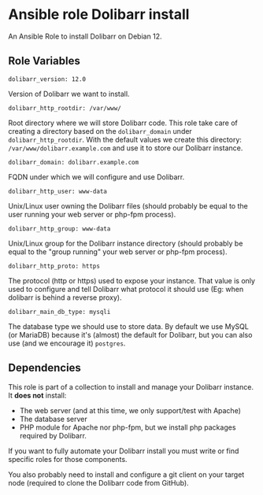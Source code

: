 # Ansible role Dolibarr install

An Ansible Role to install Dolibarr on Debian 12.

## Role Variables

    dolibarr_version: 12.0

Version of Dolibarr we want to install.

    dolibarr_http_rootdir: /var/www/

Root directory where we will store Dolibarr code. This role take care of
creating a directory based on the `dolibarr_domain` under
`dolibarr_http_rootdir`. With the default values we create this
directory: `/var/www/dolibarr.example.com` and use it to store our
Dolibarr instance.

    dolibarr_domain: dolibarr.example.com

FQDN under which we will configure and use Dolibarr.

    dolibarr_http_user: www-data

Unix/Linux user owning the Dolibarr files (should probably be equal to
the user running your web server or php-fpm process).

    dolibarr_http_group: www-data

Unix/Linux group for the Dolibarr instance directory (should probably be
equal to the "group running" your web server or php-fpm process).

    dolibarr_http_proto: https

The protocol (http or https) used to expose your instance. That value is
only used to configure and tell Dolibarr what protocol it should use
(Eg: when dolibarr is behind a reverse proxy).

    dolibarr_main_db_type: mysqli

The database type we should use to store data. By default we use MySQL
(or MariaDB) because it's (almost) the default for Dolibarr, but you can
also use (and we encourage it) `postgres`.

## Dependencies

This role is part of a collection to install and manage your Dolibarr
instance. It **does not** install:

-   The web server (and at this time, we only support/test with Apache)
-   The database server
-   PHP module for Apache nor php-fpm, but we install php packages
    required by Dolibarr.

If you want to fully automate your Dolibarr install you must write or
find specific roles for those components.

You also probably need to install and configure a git client on your
target node (required to clone the Dolibarr code from GitHub).
